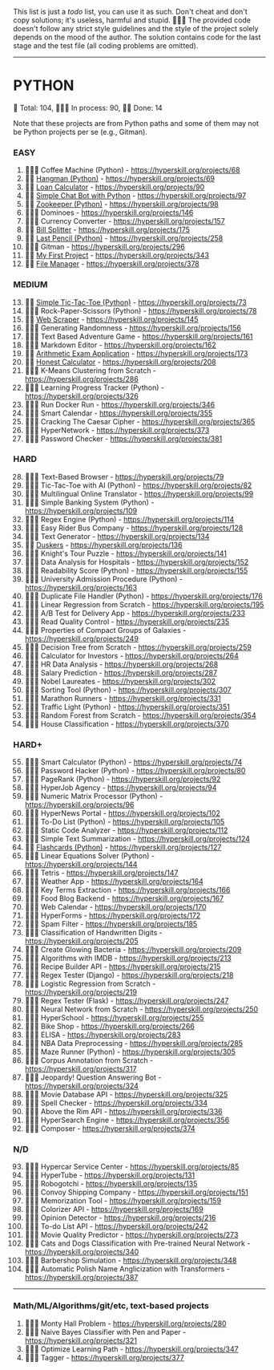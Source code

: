 This list is just a _todo_ list, you can use it as such.
Don't cheat and don't copy solutions; it's useless, harmful and stupid. 🤦🏼‍♂️
The provided code doesn't follow any strict style guidelines and the style of the project solely depends on the mood of the author.
The solution contains code for the last stage and the test file (all coding problems are omitted).


---
# PYTHON
🐍 Total: 104, 👷🏼‍♂️ In process: 90, 🐱‍👤 Done: 14

Note that these projects are from Python paths and some of them may not be Python projects per se (e.g., Gitman).

### EASY
1) 👷🏼‍♂️ Coffee Machine (Python) - https://hyperskill.org/projects/68
2) 🐱‍👤 [Hangman (Python)](https://github.com/guykogan1995/Hyperskill-Python/tree/main/Python/Hangman) - https://hyperskill.org/projects/69
3) 🐱‍👤 [Loan Calculator](https://github.com/guykogan1995/Hyperskill-Python/tree/main/Python/Loan%20Calculator) - https://hyperskill.org/projects/90
4) 🐱‍👤 [Simple Chat Bot with Python](https://github.com/guykogan1995/Hyperskill-Python/tree/main/Python/Simple-Chat-Bot) - https://hyperskill.org/projects/97
5) 🐱‍👤 [Zookeeper (Python)](https://github.com/guykogan1995/Hyperskill-Python/tree/main/Python/Zookeeper) - https://hyperskill.org/projects/98
6) 👷🏼‍♂️ Dominoes - https://hyperskill.org/projects/146
7) 👷🏼‍♂️ Currency Converter - https://hyperskill.org/projects/157
8) 🐱‍👤 [Bill Splitter](https://github.com/guykogan1995/Hyperskill-Python/tree/main/Python/Bill-Splitter) - https://hyperskill.org/projects/175
9) 🐱‍👤 [Last Pencil (Python)](https://github.com/guykogan1995/Hyperskill-Python/tree/main/Python/Last-Pencil) - https://hyperskill.org/projects/258
10) 👷🏼‍♂️ Gitman - https://hyperskill.org/projects/296
11) 🐱‍👤 [My First Project](https://github.com/guykogan1995/Hyperskill-Python/tree/main/Python/My-First-Project-with-Python) - https://hyperskill.org/projects/343
12) 🐱‍👤 [File Manager](https://github.com/guykogan1995/Hyperskill-Python/tree/main/Python/File%20Manager) - https://hyperskill.org/projects/378

### MEDIUM
13) 🐱‍👤 [Simple Tic-Tac-Toe (Python)](https://github.com/guykogan1995/Hyperskill-Python/tree/main/Python/Simple-Tic-Tac-Toe) - https://hyperskill.org/projects/73
14) 👷🏼‍♂️ Rock-Paper-Scissors (Python) - https://hyperskill.org/projects/78
15) 🐱‍👤 [Web Scraper](https://github.com/guykogan1995/Hyperskill-Python/tree/main/Python/Web-Scraper) - https://hyperskill.org/projects/145
16) 👷🏼‍♂️ Generating Randomness - https://hyperskill.org/projects/156
17) 👷🏼‍♂️ Text Based Adventure Game - https://hyperskill.org/projects/161
18) 👷🏼‍♂️ Markdown Editor - https://hyperskill.org/projects/162
19) 🐱‍👤 [Arithmetic Exam Application](https://github.com/guykogan1995/Hyperskill-Python/tree/main/Python/Arithmetic-Exam-Application) - https://hyperskill.org/projects/173
20) 🐱‍👤 [Honest Calculator](https://github.com/guykogan1995/Hyperskill-Python/tree/main/Python/Honest%20Calculator) - https://hyperskill.org/projects/208
21) 👷🏼‍♂️ K-Means Clustering from Scratch - https://hyperskill.org/projects/286
22) 👷🏼‍♂️ Learning Progress Tracker (Python) - https://hyperskill.org/projects/326
23) 👷🏼‍♂️ Run Docker Run - https://hyperskill.org/projects/346
24) 👷🏼‍♂️ Smart Calendar - https://hyperskill.org/projects/355
25) 👷🏼‍♂️ Cracking The Caesar Cipher - https://hyperskill.org/projects/365
26) 👷🏼‍♂️ HyperNetwork - https://hyperskill.org/projects/373
27) 👷🏼‍♂️ Password Checker - https://hyperskill.org/projects/381

### HARD
28) 👷🏼‍♂️ Text-Based Browser - https://hyperskill.org/projects/79
29) 👷🏼‍♂️ Tic-Tac-Toe with AI (Python) - https://hyperskill.org/projects/82
30) 👷🏼‍♂️ Multilingual Online Translator - https://hyperskill.org/projects/99
31) 👷🏼‍♂️ Simple Banking System (Python) - https://hyperskill.org/projects/109
32) 👷🏼‍♂️ Regex Engine (Python) - https://hyperskill.org/projects/114
33) 👷🏼‍♂️ Easy Rider Bus Company - https://hyperskill.org/projects/128
34) 👷🏼‍♂️ Text Generator - https://hyperskill.org/projects/134
35) 🐱‍👤 [Duskers](https://github.com/guykogan1995/Hyperskill-Python/tree/main/Python/Duskers) - https://hyperskill.org/projects/136
36) 👷🏼‍♂️ Knight's Tour Puzzle - https://hyperskill.org/projects/141
37) 👷🏼‍♂️ Data Analysis for Hospitals - https://hyperskill.org/projects/152
38) 👷🏼‍♂️ Readability Score (Python) - https://hyperskill.org/projects/155
39) 👷🏼‍♂️ University Admission Procedure (Python) - https://hyperskill.org/projects/163
40) 👷🏼‍♂️ Duplicate File Handler (Python) - https://hyperskill.org/projects/176
41) 👷🏼‍♂️ Linear Regression from Scratch - https://hyperskill.org/projects/195
42) 👷🏼‍♂️ A/B Test for Delivery App - https://hyperskill.org/projects/233
43) 👷🏼‍♂️ Read Quality Control - https://hyperskill.org/projects/235
44) 👷🏼‍♂️ Properties of Compact Groups of Galaxies - https://hyperskill.org/projects/249
45) 👷🏼‍♂️ Decision Tree from Scratch - https://hyperskill.org/projects/259
46) 👷🏼‍♂️ Calculator for Investors - https://hyperskill.org/projects/264
47) 👷🏼‍♂️ HR Data Analysis - https://hyperskill.org/projects/268
48) 👷🏼‍♂️ Salary Prediction - https://hyperskill.org/projects/287
49) 👷🏼‍♂️ Nobel Laureates - https://hyperskill.org/projects/302
50) 👷🏼‍♂️ Sorting Tool (Python) - https://hyperskill.org/projects/307
51) 👷🏼‍♂️ Marathon Runners - https://hyperskill.org/projects/331
52) 👷🏼‍♂️ Traffic Light (Python) - https://hyperskill.org/projects/351
53) 👷🏼‍♂️ Random Forest from Scratch - https://hyperskill.org/projects/354
54) 👷🏼‍♂️ House Classification - https://hyperskill.org/projects/370

### HARD+
55) 👷🏼‍♂️ Smart Calculator (Python) - https://hyperskill.org/projects/74
56) 👷🏼‍♂️ Password Hacker (Python) - https://hyperskill.org/projects/80
57) 👷🏼‍♂️ PageRank (Python) - https://hyperskill.org/projects/92
58) 👷🏼‍♂️ HyperJob Agency - https://hyperskill.org/projects/94
59) 👷🏼‍♂️ Numeric Matrix Processor (Python) - https://hyperskill.org/projects/96
60) 👷🏼‍♂️ HyperNews Portal - https://hyperskill.org/projects/102
61) 👷🏼‍♂️ To-Do List (Python) - https://hyperskill.org/projects/105
62) 👷🏼‍♂️ Static Code Analyzer - https://hyperskill.org/projects/112
63) 👷🏼‍♂️ Simple Text Summarization - https://hyperskill.org/projects/124
64) 🐱‍👤 [Flashcards (Python)](https://github.com/guykogan1995/Hyperskill-Python/tree/main/Python/Flashcards) - https://hyperskill.org/projects/127
65) 👷🏼‍♂️ Linear Equations Solver (Python) - https://hyperskill.org/projects/144
66) 👷🏼‍♂️ Tetris - https://hyperskill.org/projects/147
67) 👷🏼‍♂️ Weather App - https://hyperskill.org/projects/164
68) 👷🏼‍♂️ Key Terms Extraction - https://hyperskill.org/projects/166
69) 👷🏼‍♂️ Food Blog Backend - https://hyperskill.org/projects/167
70) 👷🏼‍♂️ Web Calendar - https://hyperskill.org/projects/170
71) 👷🏼‍♂️ HyperForms - https://hyperskill.org/projects/172
72) 👷🏼‍♂️ Spam Filter - https://hyperskill.org/projects/185
73) 👷🏼‍♂️ Classification of Handwritten Digits - https://hyperskill.org/projects/205
74) 👷🏼‍♂️ Create Glowing Bacteria - https://hyperskill.org/projects/209
75) 👷🏼‍♂️ Algorithms with IMDB - https://hyperskill.org/projects/213
76) 👷🏼‍♂️ Recipe Builder API - https://hyperskill.org/projects/215
77) 👷🏼‍♂️ Regex Tester (Django) - https://hyperskill.org/projects/218
78) 👷🏼‍♂️ Logistic Regression from Scratch - https://hyperskill.org/projects/219
79) 👷🏼‍♂️ Regex Tester (Flask) - https://hyperskill.org/projects/247
80) 👷🏼‍♂️ Neural Network from Scratch - https://hyperskill.org/projects/250
81) 👷🏼‍♂️ HyperSchool - https://hyperskill.org/projects/255
82) 👷🏼‍♂️ Bike Shop - https://hyperskill.org/projects/266
83) 👷🏼‍♂️ ELISA - https://hyperskill.org/projects/283
84) 👷🏼‍♂️ NBA Data Preprocessing - https://hyperskill.org/projects/285
85) 👷🏼‍♂️ Maze Runner (Python) - https://hyperskill.org/projects/305
86) 👷🏼‍♂️ Corpus Annotation from Scratch - https://hyperskill.org/projects/317
87) 👷🏼‍♂️ Jeopardy! Question Answering Bot - https://hyperskill.org/projects/324
88) 👷🏼‍♂️ Movie Database API - https://hyperskill.org/projects/325
89) 👷🏼‍♂️ Spell Checker - https://hyperskill.org/projects/334
90) 👷🏼‍♂️ Above the Rim API - https://hyperskill.org/projects/336
91) 👷🏼‍♂️ HyperSearch Engine - https://hyperskill.org/projects/356
92) 👷🏼‍♂️ Composer - https://hyperskill.org/projects/374

### N/D
93) 👷🏼‍♂️ Hypercar Service Center - https://hyperskill.org/projects/85
94) 👷🏼‍♂️ HyperTube - https://hyperskill.org/projects/131
95) 👷🏼‍♂️ Robogotchi - https://hyperskill.org/projects/135
96) 👷🏼‍♂️ Convoy Shipping Company - https://hyperskill.org/projects/151
97) 👷🏼‍♂️ Memorization Tool - https://hyperskill.org/projects/159
98) 👷🏼‍♂️ Colorizer API - https://hyperskill.org/projects/169
99) 👷🏼‍♂️ Opinion Detector - https://hyperskill.org/projects/216
100) 👷🏼‍♂️ To-do List API - https://hyperskill.org/projects/242
101) 👷🏼‍♂️ Movie Quality Predictor - https://hyperskill.org/projects/273
102) 👷🏼‍♂️ Cats and Dogs Classification with Pre-trained Neural Network - https://hyperskill.org/projects/340
103) 👷🏼‍♂️ Barbershop Simulation - https://hyperskill.org/projects/348
104) 👷🏼‍♂️ Automatic Polish Name Anglicization with Transformers - https://hyperskill.org/projects/387

---
### Math/ML/Algorithms/git/etc, text-based projects
1) 👷🏼‍♂️ Monty Hall Problem - https://hyperskill.org/projects/280
2) 👷🏼‍♂️ Naive Bayes Classifier with Pen and Paper - https://hyperskill.org/projects/321
3) 👷🏼‍♂️ Optimize Learning Path - https://hyperskill.org/projects/347
4) 👷🏼‍♂️ Tagger - https://hyperskill.org/projects/377
